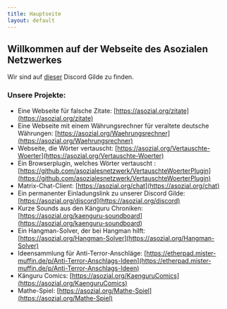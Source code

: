 ```yaml
---
title: Hauptseite
layout: default
---
```


## Willkommen auf der Webseite des Asozialen Netzwerkes
Wir sind auf [dieser](https://asozial.org/discord) Discord Gilde zu finden.


### Unsere Projekte:

- Eine Webseite für falsche Zitate:  [https://asozial.org/zitate](https://asozial.org/zitate)
- Eine Webseite mit einem Währungsrechner für veraltete deutsche Währungen: [https://asozial.org/Waehrungsrechner](https://asozial.org/Waehrungsrechner)
- Webseite, die Wörter vertauscht: [https://asozial.org/Vertauschte-Woerter](https://asozial.org/Vertauschte-Woerter)
- Ein Browserplugin, welches Wörter vertauscht : [https://github.com/asozialesnetzwerk/VertauschteWoerterPlugin](https://github.com/asozialesnetzwerk/VertauschteWoerterPlugin)
- Matrix-Chat-Client: [https://asozial.org/chat](https://asozial.org/chat)
- Ein permanenter Einladungslink zu unserer Discord Gilde: [https://asozial.org/discord](https://asozial.org/discord)
- Kurze Sounds aus den Känguru Chroniken: [https://asozial.org/kaenguru-soundboard](https://asozial.org/kaenguru-soundboard)
- Ein Hangman-Solver, der bei Hangman hilft: [https://asozial.org/Hangman-Solver](https://asozial.org/Hangman-Solver)
- Ideensammlung für Anti-Terror-Anschläge: [https://etherpad.mister-muffin.de/p/Anti-Terror-Anschlags-Ideen](https://etherpad.mister-muffin.de/p/Anti-Terror-Anschlags-Ideen)
- Känguru Comics: [https://asozial.org/KaenguruComics](https://asozial.org/KaenguruComics)
- Mathe-Spiel: [https://asozial.org/Mathe-Spiel](https://asozial.org/Mathe-Spiel)
